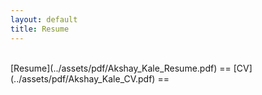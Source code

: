 ```yaml
---
layout: default
title: Resume
---
```

<br>
[Resume](../assets/pdf/Akshay_Kale_Resume.pdf) 
==
[CV](../assets/pdf/Akshay_Kale_CV.pdf) 
==


